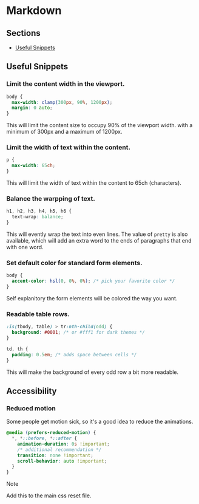 # Markdown <!-- omit in toc -->

## Sections <!-- omit in toc -->

- [Useful Snippets](#useful-snippets)

## Useful Snippets

### Limit the content width in the viewport.

```css
body {
  max-width: clamp(300px, 90%, 1200px);
  margin: 0 auto;
}
```

This will limit the content size to occupy 90% of the viewport width.
with a minimum of 300px and a maximum of 1200px.

### Limit the width of text within the content.

```css
p {
  max-width: 65ch;
}
```

This will limit the width of text within the content to 65ch (characters).

### Balance the warpping of text.

```css
h1, h2, h3, h4, h5, h6 {
  text-wrap: balance;
}
```

This will evently wrap the text into even lines.
The value of `pretty` is also available, which will add an extra word to the ends of paragraphs that end with one word.

### Set default color for standard form elements.

```css
body {
  accent-color: hsl(0, 0%, 0%); /* pick your favorite color */
}
```

Self explanitory the form elements will be colored the way you want.

### Readable table rows.

```css
:is(tbody, table) > tr:nth-child(odd) {
  background: #0001; /* or #fff1 for dark themes */
}

td, th {
  padding: 0.5em; /* adds space between cells */
}
```

This will make the background of every odd row a bit more readable.

## Accessibility

### Reduced motion

Some people get motion sick, so it's a good idea to reduce the animations.

```css
@media (prefers-reduced-motion) {
  *, *::before, *::after {
    animation-duration: 0s !important;
    /* additional recommendation */
    transition: none !important;
    scroll-behavior: auto !important;
  }
}
```

> [!NOTE]
> Add this to the main css reset file.
